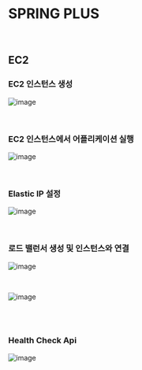# SPRING PLUS

<br>

## EC2

### EC2 인스턴스 생성
![image](https://github.com/user-attachments/assets/b1881209-3996-43ca-b1b3-f2212e8bb8ed)

<br>

### EC2 인스턴스에서 어플리케이션 실행

![image](https://github.com/user-attachments/assets/ca81d8c8-75c3-4a87-b997-8c3244a5dad3)

<br>

### Elastic IP 설정
![image](https://github.com/user-attachments/assets/505b7e04-1532-44e6-abd0-d3dbf34537bc)

<br>

### 로드 밸런서 생성 및 인스턴스와 연결
![image](https://github.com/user-attachments/assets/4c7d44dc-6e56-4e68-a6a2-ef33f4185242)

<br>

![image](https://github.com/user-attachments/assets/2b0a2c01-7dba-495c-acac-d83fdc2dab9a)

<br>

<br>

### Health Check Api


![image](https://github.com/user-attachments/assets/88bddb2f-1b29-40e4-b88a-dda306a4260e)

